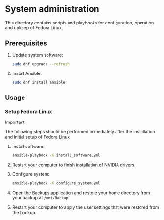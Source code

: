 # System administration

This directory contains scripts and playbooks for configuration, operation and upkeep of Fedora Linux.

## Prerequisites

1. Update system software:

    ```bash
    sudo dnf upgrade --refresh
    ```

1. Install Ansible:

    ```bash
    sudo dnf install ansible
    ```

## Usage

### Setup Fedora Linux

> [!IMPORTANT]
> The following steps should be performed immediately after the installation and initial setup of Fedora Linux.

1. Install software:

    ```bash
    ansible-playbook -K install_software.yml
    ```

1. Restart your computer to finish installation of NVIDIA drivers.
1. Configure system:

    ```bash
    ansible-playbook -K configure_system.yml
    ```

1. Open the Backups application and restore your home directory from your backup at `/mnt/Backup`.
1. Restart your computer to apply the user settings that were restored from the backup.
